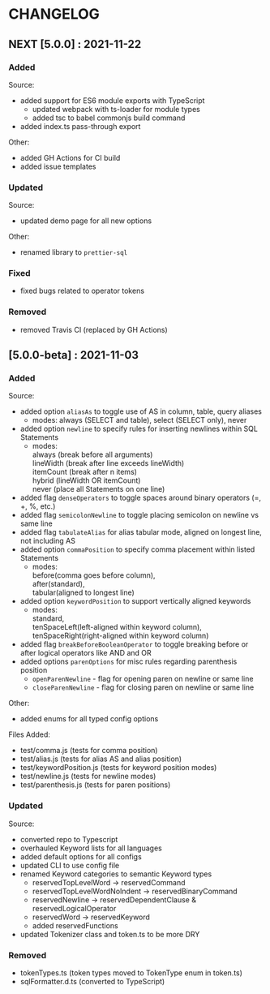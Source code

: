 # CHANGELOG

## NEXT [5.0.0] : 2021-11-22

### Added

Source:

- added support for ES6 module exports with TypeScript
  - updated webpack with ts-loader for module types
  - added tsc to babel commonjs build command
- added index.ts pass-through export

Other:

- added GH Actions for CI build
- added issue templates

### Updated

Source:

- updated demo page for all new options

Other:

- renamed library to `prettier-sql`

### Fixed

- fixed bugs related to operator tokens

### Removed

- removed Travis CI (replaced by GH Actions)

## [5.0.0-beta] : 2021-11-03

### Added

Source:

- added option `aliasAs` to toggle use of AS in column, table, query aliases
  - modes: always (SELECT and table), select (SELECT only), never
- added option `newline` to specify rules for inserting newlines within SQL Statements
  - modes: \
    always (break before all arguments) \
    lineWidth (break after line exceeds lineWidth) \
    itemCount (break after n items) \
    hybrid (lineWidth OR itemCount) \
    never (place all Statements on one line)
- added flag `denseOperators` to toggle spaces around binary operators (=, +, %, etc.)
- added flag `semicolonNewline` to toggle placing semicolon on newline vs same line
- added flag `tabulateAlias` for alias tabular mode, aligned on longest line, not including AS
- added option `commaPosition` to specify comma placement within listed Statements
  - modes: \
    before(comma goes before column), \
    after(standard), \
    tabular(aligned to longest line)
- added option `keywordPosition` to support vertically aligned keywords
  - modes: \
    standard, \
    tenSpaceLeft(left-aligned within keyword column), \
    tenSpaceRight(right-aligned within keyword column)
- added flag `breakBeforeBooleanOperator` to toggle breaking before or after logical operators like AND and OR
- added options `parenOptions` for misc rules regarding parenthesis position
  - `openParenNewline` - flag for opening paren on newline or same line
  - `closeParenNewline` - flag for closing paren on newline or same line

Other:

- added enums for all typed config options

Files Added:

- test/comma.js (tests for comma position)
- test/alias.js (tests for alias AS and alias position)
- test/keywordPosition.js (tests for keyword position modes)
- test/newline.js (tests for newline modes)
- test/parenthesis.js (tests for paren positions)

### Updated

Source:

- converted repo to Typescript
- overhauled Keyword lists for all languages
- added default options for all configs
- updated CLI to use config file
- renamed Keyword categories to semantic Keyword types
  - reservedTopLevelWord → reservedCommand
  - reservedTopLevelWordNoIndent → reservedBinaryCommand
  - reservedNewline → reservedDependentClause & reservedLogicalOperator
  - reservedWord → reservedKeyword
  - added reservedFunctions
- updated Tokenizer class and token.ts to be more DRY

### Removed

- tokenTypes.ts (token types moved to TokenType enum in token.ts)
- sqlFormatter.d.ts (converted to TypeScript)
